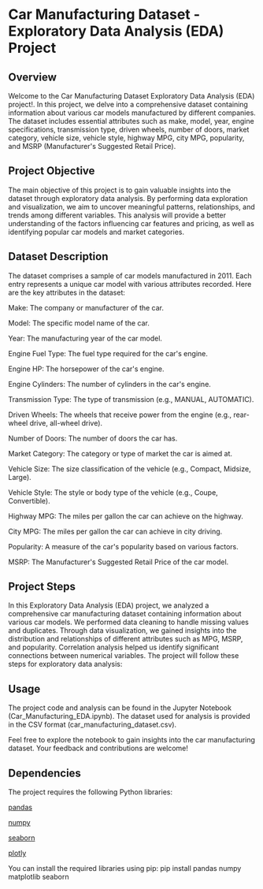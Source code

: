 # Car Manufacturing Dataset - Exploratory Data Analysis (EDA) Project

## Overview
Welcome to the Car Manufacturing Dataset Exploratory Data Analysis (EDA) project!. In this project, we delve into a comprehensive dataset containing information about various car models manufactured by different companies. The dataset includes essential attributes such as make, model, year, engine specifications, transmission type, driven wheels, number of doors, market category, vehicle size, vehicle style, highway MPG, city MPG, popularity, and MSRP (Manufacturer's Suggested Retail Price).

## Project Objective
The main objective of this project is to gain valuable insights into the dataset through exploratory data analysis. By performing data exploration and visualization, we aim to uncover meaningful patterns, relationships, and trends among different variables. This analysis will provide a better understanding of the factors influencing car features and pricing, as well as identifying popular car models and market categories.

## Dataset Description
The dataset comprises a sample of car models manufactured in 2011. Each entry represents a unique car model with various attributes recorded. Here are the key attributes in the dataset:

Make: The company or manufacturer of the car.

Model: The specific model name of the car.

Year: The manufacturing year of the car model.

Engine Fuel Type: The fuel type required for the car's engine.

Engine HP: The horsepower of the car's engine.

Engine Cylinders: The number of cylinders in the car's engine.

Transmission Type: The type of transmission (e.g., MANUAL, AUTOMATIC).

Driven Wheels: The wheels that receive power from the engine (e.g., rear-wheel drive, all-wheel drive).

Number of Doors: The number of doors the car has.

Market Category: The category or type of market the car is aimed at.

Vehicle Size: The size classification of the vehicle (e.g., Compact, Midsize, Large).

Vehicle Style: The style or body type of the vehicle (e.g., Coupe, Convertible).

Highway MPG: The miles per gallon the car can achieve on the highway.

City MPG: The miles per gallon the car can achieve in city driving.

Popularity: A measure of the car's popularity based on various factors.

MSRP: The Manufacturer's Suggested Retail Price of the car model.

## Project Steps
In this Exploratory Data Analysis (EDA) project, we analyzed a comprehensive car manufacturing dataset containing information about various car models. We performed data cleaning to handle missing values and duplicates. Through data visualization, we gained insights into the distribution and relationships of different attributes such as MPG, MSRP, and popularity. Correlation analysis helped us identify significant connections between numerical variables. The project will follow these steps for exploratory data analysis:

## Usage
The project code and analysis can be found in the Jupyter Notebook (Car_Manufacturing_EDA.ipynb). The dataset used for analysis is provided in the CSV format (car_manufacturing_dataset.csv).

Feel free to explore the notebook to gain insights into the car manufacturing dataset. Your feedback and contributions are welcome!

## Dependencies
The project requires the following Python libraries:

[pandas](https://pandas.pydata.org/)

[numpy](https://numpy.org/)


[seaborn](https://seaborn.pydata.org/)

[plotly](https://plotly.com/python/)

You can install the required libraries using pip:
pip install pandas numpy matplotlib seaborn
